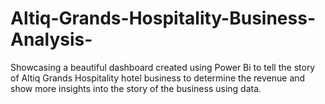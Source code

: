 # Altiq-Grands-Hospitality-Business-Analysis-
Showcasing a beautiful dashboard created using Power Bi to tell the story of Altiq Grands Hospitality hotel business to determine the revenue and show more insights into the story of the business using data. 
